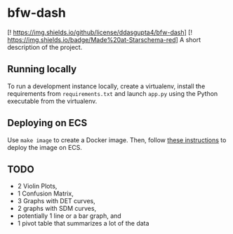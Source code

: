 # bfw-dash

[! https://img.shields.io/github/license/ddasgupta4/bfw-dash] [! https://img.shields.io/badge/Made%20at-Starschema-red]
A short description of the project.


## Running locally

To run a development instance locally, create a virtualenv, install the 
requirements from `requirements.txt` and launch `app.py` using the 
Python executable from the virtualenv.

## Deploying on ECS

Use `make image` to create a Docker image. Then, follow [these 
instructions](https://www.chrisvoncsefalvay.com/2019/08/28/deploying-dash-on-amazon-ecs/) 
to deploy the image on ECS.


## TODO
- 2 Violin Plots, 
- 1 Confusion Matrix, 
- 3 Graphs with DET curves, 
- 2 graphs with SDM curves, 
- potentially 1 line or a bar graph, and 
- 1 pivot table that summarizes a lot of the data